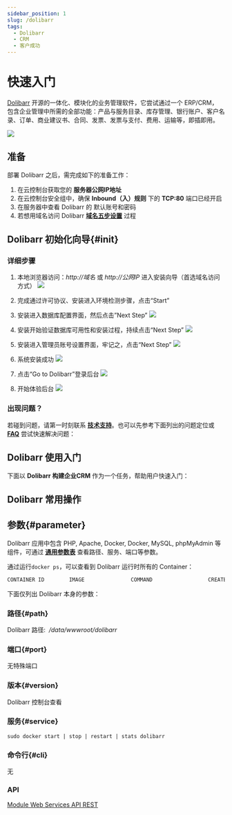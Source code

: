 ```yaml
---
sidebar_position: 1
slug: /dolibarr
tags:
  - Dolibarr
  - CRM
  - 客户成功
---
```


# 快速入门

[Dolibarr](https://www.dolibarr.org/) 开源的一体化、模块化的业务管理软件，它尝试通过一个  ERP/CRM， 包含企业管理中所需的全部功能：产品与服务目录、库存管理、银行账户、客户名录、订单、商业建议书、合同、发票、发票与支付、费用、运输等，即插即用。   

![](https://libs.websoft9.com/Websoft9/DocsPicture/zh/dolibarr/dolibarr-gui-websoft9.webp)

## 准备

部署  Dolibarr 之后，需完成如下的准备工作：

1. 在云控制台获取您的 **服务器公网IP地址** 
2. 在云控制台安全组中，确保 **Inbound（入）规则** 下的 **TCP:80** 端口已经开启
3. 在服务器中查看 Dolibarr 的 默认账号和密码  
4. 若想用域名访问  Dolibarr **[域名五步设置](./administrator/domain_step)** 过程


## Dolibarr 初始化向导{#init}

### 详细步骤

1. 本地浏览器访问：*http://域名* 或 *http://公网IP* 进入安装向导（首选域名访问方式）
   ![](https://libs.websoft9.com/Websoft9/DocsPicture/zh/dolibarr/dolibarr-check-websoft9.png)

2. 完成通过许可协议、安装进入环境检测步骤，点击“Start”
3. 安装进入数据库配置界面，然后点击”Next Step”
   ![](https://libs.websoft9.com/Websoft9/DocsPicture/zh/dolibarr/dolibarr-dbconf-websoft9.png)

4. 安装开始验证数据库可用性和安装过程，持续点击“Next Step”
   ![](https://libs.websoft9.com/Websoft9/DocsPicture/zh/dolibarr/dolibarr-confss-websoft9.png)

5. 安装进入管理员账号设置界面，牢记之，点击“Next Step”
    ![](https://libs.websoft9.com/Websoft9/DocsPicture/zh/dolibarr/dolibarr-adminconf-websoft9.png)

6. 系统安装成功
    ![](https://libs.websoft9.com/Websoft9/DocsPicture/zh/dolibarr/dolibarr-installss-websoft9.png)

7. 点击“Go to Dolibarr”登录后台
    ![](https://libs.websoft9.com/Websoft9/DocsPicture/zh/dolibarr/dolibarr-login-websoft9.png)

8. 开始体验后台
    ![](https://libs.websoft9.com/Websoft9/DocsPicture/zh/dolibarr/dolibarr-backend-websoft9.png)

### 出现问题？

若碰到问题，请第一时刻联系 **[技术支持](./helpdesk)**。也可以先参考下面列出的问题定位或  **[FAQ](./faq#setup)** 尝试快速解决问题：


## Dolibarr 使用入门

下面以 **Dolibarr 构建企业CRM** 作为一个任务，帮助用户快速入门：


## Dolibarr 常用操作

## 参数{#parameter}

Dolibarr 应用中包含 PHP, Apache, Docker, Docker, MySQL, phpMyAdmin 等组件，可通过 **[通用参数表](./administrator/parameter)** 查看路径、服务、端口等参数。

通过运行`docker ps`，可以查看到 Dolibarr 运行时所有的 Container：

```bash
CONTAINER ID        IMAGE               COMMAND                  CREATED             STATUS              PORTS                                NAMES
```


下面仅列出 Dolibarr 本身的参数：

### 路径{#path}

Dolibarr 路径:  */data/wwwroot/dolibarr*  

### 端口{#port}

无特殊端口

### 版本{#version}

Dolibarr  控制台查看

### 服务{#service}

```shell
sudo docker start | stop | restart | stats dolibarr
```

### 命令行{#cli}

无

### API

[Module Web Services API REST](https://wiki.dolibarr.org/index.php?title=Module_Web_Services_API_REST_(developer))